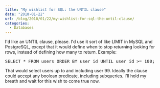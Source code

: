 ```yaml
---
title: "My wishlist for SQL: the UNTIL clause"
date: "2010-01-22"
url: /blog/2010/01/22/my-wishlist-for-sql-the-until-clause/
categories:
  - Databases
---
```

I'd like an UNTIL clause, please. I'd use it sort of like LIMIT in MySQL and PostgreSQL, except that it would define when to stop <del datetime="2010-01-23T16:18:53+00:00">returning</del> looking for rows, instead of defining how many to return. Example:

<pre>SELECT * FROM users ORDER BY user_id UNTIL user_id >= 100;</pre>

That would select users up to and including user 99. Ideally the clause could accept any boolean predicate, including subqueries. I'll hold my breath and wait for this wish to come true now.
